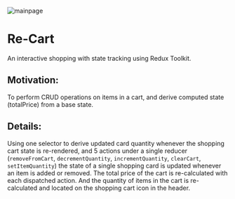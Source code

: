 ![mainpage]('pics/shoppingcartfinalmainpage.png')

# Re-Cart

An interactive shopping with state tracking using Redux Toolkit.

## Motivation:  
To perform CRUD operations on items in a cart, and derive computed state (totalPrice) from a base state.

## Details:
Using one selector to derive updated card quantity whenever the shopping cart state is re-rendered, and 5 actions under a single reducer (`removeFromCart`, `decrementQuantity`, `incrementQuantity`, `clearCart`, `setItemQuantity`) the state of a single shopping card is updated whenever an item is added or removed. The total price of the cart is re-calculated with each dispatched action. And the quantity of items in the cart is re-calculated and located on the shopping cart icon in the header. 


